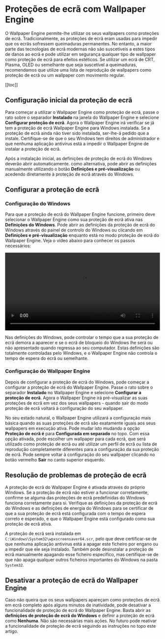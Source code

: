 # Proteções de ecrã com Wallpaper Engine

O Wallpaper Engine permite-lhe utilizar os seus wallpapers como proteções de ecrã. Tradicionalmente, as proteções de ecrã eram usadas para impedir que os ecrãs sofressem queimaduras permanentes. No entanto, a maior parte das tecnologias de ecrã modernas não são suscetíveis a estes tipos de danos ao ecrã e pode utilizar em segurança qualquer tipo de wallpaper como proteção de ecrã para efeitos estéticos. Se utilizar um ecrã de CRT, Plasma, OLED ou semelhante que seja suscetível a queimaduras, recomendamos que utilize uma lista de reprodução de wallpapers como proteção de ecrã ou um wallpaper com movimento regular.

[[toc]]

## Configuração inicial da proteção de ecrã

Para começar a utilizar o Wallpaper Engine como proteção de ecrã, passe o rato sobre o separador **Instalado** na janela do Wallpaper Engine e selecione **Configurar proteção de ecrã**. Agora o Wallpaper Engine irá verificar se já tem a proteção de ecrã Wallpaper Engine para Windows instalada. Se a proteção de ecrã ainda não tiver sido instalada, ser-lhe-á pedido que a instale. Certifique-se de que o seu Windows tem direitos de administrador e que nenhuma aplicação antivírus está a impedir o Wallpaper Engine de instalar a proteção de ecrã.

Após a instalação inicial, as definições de proteção de ecrã do Windows deverão abrir automaticamente. como alternativa, pode abrir as definições manualmente utilizando o botão **Definições e pré-visualização** ou acedendo diretamente à proteção de ecrã através do Windows.

## Configurar a proteção de ecrã

### Configuração do Windows

Para que a proteção de ecrã do Wallpaper Engine funcione, primeiro deve selecionar o Wallpaper Engine como sua proteção de ecrã ativa nas **Definições do Windows**. Pode abrir as definições da proteção de ecrã do Windows através do painel de controlo do Windows ou clicando em **Definições e pré-visualização** enquanto está no modo proteção de ecrã do Wallpaper Engine. Veja o vídeo abaixo para conhecer os passos necessários:

<video width="100%" controls autoplay loop>
  <source src="/videos/screensaver_setup.mp4" type="video/mp4">
  O seu browser não suporta o tag vídeo.
</video>

Nas definições do Windows, pode controlar o tempo que a sua proteção de ecrã demora a aparecer e se o ecrã de bloqueio do Windows lhe será ou não apresentado quando regressa ao seu computador. Estas definições são totalmente controladas pelo Windows, e o Wallpaper Engine não controla o tempo de espera do ecrã ou semelhante.

### Configuração do Wallpaper Engine

Depois de configurar a proteção de ecrã do Windows, pode começar a configurar a proteção de ecrã do Wallpaper Engine. Passe o rato sobre o separador **Instalado** no Wallpaper Engine e selecione **Configurar a proteção de ecrã**. Agora o Wallpaper Engine irá pré-visualizar as suas proteções de ecrã em vez dos seus wallpapers - quando sair do modo proteção de ecrã voltará à configuração do seu wallpaper.

No seu estado natural, o Wallpaper Engine utilizará a configuração mais básica quando as suas proteções de ecrã são exatamente iguais aos seus wallpapers em execução ativa. Pode mudar isto mudando a opção **Proteção de ecrã é** para **Configurada em separado** no topo. Com essa opção ativada, pode escolher um wallpaper para cada ecrã, que será utilizado como proteção de ecrã ou até utilizar um perfil de ecrã ou lista de reprodução completamente diferentes para a configuração da sua proteção de ecrã. Pode sempre voltar à configuração do seu wallpaper clicando no botão vermelho **Sair** no canto superior esquerdo.

## Resolução de problemas de proteção de ecrã

A proteção de ecrã do Wallpaper Engine é ativada através do próprio Windows. Se a proteção de ecrã não estiver a funcionar corretamente, confirme se alguma das proteções de ecrã predefinidas do Windows funciona corretamente para si. Verifique as definições da proteção de ecrã do Windows e as definições de energia do Windows para se certificar de que a sua proteção de ecrã está configurada com o tempo de espera correto e esperado, e que o Wallpaper Engine está configurado como sua proteção de ecrã ativa.

A proteção de ecrã será instalada em `C:\Windows\System32\wpxscreensaver64.scr`, pelo que deve certificar-se de que nenhuma aplicação antivírus está a apagar este ficheiro por engano ou a impedir que ele seja instalado. Também pode desinstalar a proteção de ecrã manualmente apagando esse ficheiro específico, mas certifique-se de que não apaga qualquer outros ficheiros importantes do Windows na pasta `System32`.

## Desativar a proteção de ecrã do Wallpaper Engine

Caso não queira que os seus wallpapers apareçam como proteções de ecrã em ecrã completo após alguns minutos de inatividade, pode desativar a funcionalidade de proteção de ecrã do Wallpaper Engine. Basta abrir as **definições de proteção de ecrã do Windows** e definir a proteção de ecrã como **Nenhuma**. Não são necessárias mais ações. No futuro pode reativar a funcionalidade de proteção de ecrã seguindo as instruções no topo este artigo.